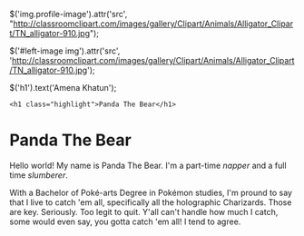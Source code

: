  $('img.profile-image').attr('src', "http://classroomclipart.com/images/gallery/Clipart/Animals/Alligator_Clipart/TN_alligator-910.jpg");

 $('#left-image img').attr('src', 'http://classroomclipart.com/images/gallery/Clipart/Animals/Alligator_Clipart/TN_alligator-910.jpg');

$('h1').text('Amena Khatun');




	<h1 class="highlight">Panda The Bear</h1>
  <div>
    <h1 class="highlight">Panda The Bear</h1>
    <p>Hello world! My name is Panda The Bear. I'm a part-time <em>napper</em> and a full time <em>slumberer</em>.</p>
    <p>With a Bachelor of Poké-arts Degree in Pokémon studies, I'm pround to say that I live to catch 'em all, specifically all the holographic Charizards. Those are key. Seriously. Too legit to quit. Y'all can't handle how much I catch, some would even say, you gotta catch 'em all! I tend to agree.</p>
